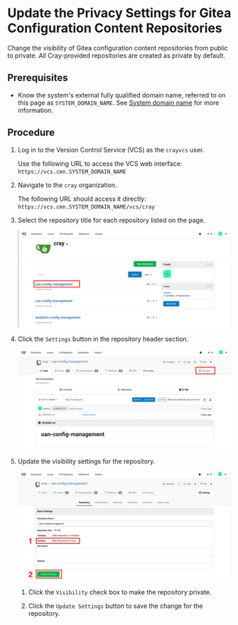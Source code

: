 # Update the Privacy Settings for Gitea Configuration Content Repositories

Change the visibility of Gitea configuration content repositories from public to private. All Cray-provided repositories are created as private by default.

## Prerequisites

* Know the system's external fully qualified domain name, referred to on this page as `SYSTEM_DOMAIN_NAME`.
  See [System domain name](../system_management_health/Access_System_Management_Health_Services.md#system-domain-name)
  for more information.

## Procedure

1. Log in to the Version Control Service \(VCS\) as the `crayvcs` user.

   Use the following URL to access the VCS web interface: `https://vcs.cmn.SYSTEM_DOMAIN_NAME`

1. Navigate to the `cray` organization.

    The following URL should access it directly: `https://vcs.cmn.SYSTEM_DOMAIN_NAME/vcs/cray`

1. Select the repository title for each repository listed on the page.

   ![Gitea Repositories](../../img/operations/gitea_repositories.png)

1. Click the `Settings` button in the repository header section.

   ![Gitea Repository Settings](../../img/operations/gitea_repository_settings.png)

1. Update the visibility settings for the repository.

   ![Gitea Repository Visibility](../../img/operations/gitea_repository_visibility.png)

   1. Click the `Visibility` check box to make the repository private.

   1. Click the `Update Settings` button to save the change for the repository.
